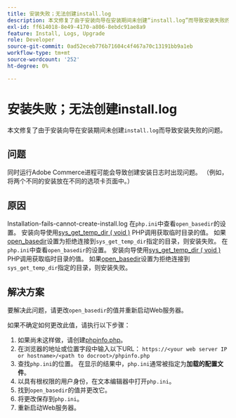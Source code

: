 ```yaml
---
title: 安装失败；无法创建install.log
description: 本文修复了由于安装向导在安装期间未创建“install.log”而导致安装失败的问题。
exl-id: ff614018-8e49-4170-a806-8ebdc91ae8a9
feature: Install, Logs, Upgrade
role: Developer
source-git-commit: 0ad52eceb776b71604c4f467a70c13191bb9a1eb
workflow-type: tm+mt
source-wordcount: '252'
ht-degree: 0%

---
```


# 安装失败；无法创建install.log

本文修复了由于安装向导在安装期间未创建`install.log`而导致安装失败的问题。

## 问题

同时运行Adobe Commerce进程可能会导致创建安装日志时出现问题。 （例如，将两个不同的安装放在不同的选项卡页面中。）

## 原因

Installation-fails-cannot-create-install.log
在`php.ini`中查看`open_basedir`的设置。 安装向导使用[sys\_get\_temp\_dir ( void )](https://php.net/manual/en/function.sys-get-temp-dir.php) PHP调用获取临时目录的值。 如果[open\_basedir](http://php.net/manual/en/ini.core.php#ini.open-basedir)设置为拒绝连接到`sys_get_temp_dir`指定的目录，则安装失败。
在`php.ini`中查看`open_basedir`的设置。 安装向导使用[sys\_get\_temp\_dir ( void )](https://php.net/manual/en/function.sys-get-temp-dir.php) PHP调用获取临时目录的值。 如果[open\_basedir](https://php.net/manual/en/ini.core.php#ini.open-basedir)设置为拒绝连接到`sys_get_temp_dir`指定的目录，则安装失败。


## 解决方案

要解决此问题，请更改`open_basedir`的值并重新启动Web服务器。

如果不确定如何更改此值，请执行以下步骤：

1. 如果尚未这样做，请创建[phpinfo.php](https://devdocs.magento.com/guides/v2.3/install-gde/prereq/optional.html#install-optional-phpinfo)。
1. 在浏览器的地址或位置字段中输入以下URL： `https://<your web server IP or hostname>/<path to docroot>/phpinfo.php`
1. 查找`php.ini`的位置。     在显示的结果中，`php.ini`通常被指定为&#x200B;**加载的配置文件**。
1. 以具有根权限的用户身份，在文本编辑器中打开`php.ini`。
1. 找到`open_basedir`的值并更改它。
1. 将更改保存到`php.ini`。
1. 重新启动Web服务器。
